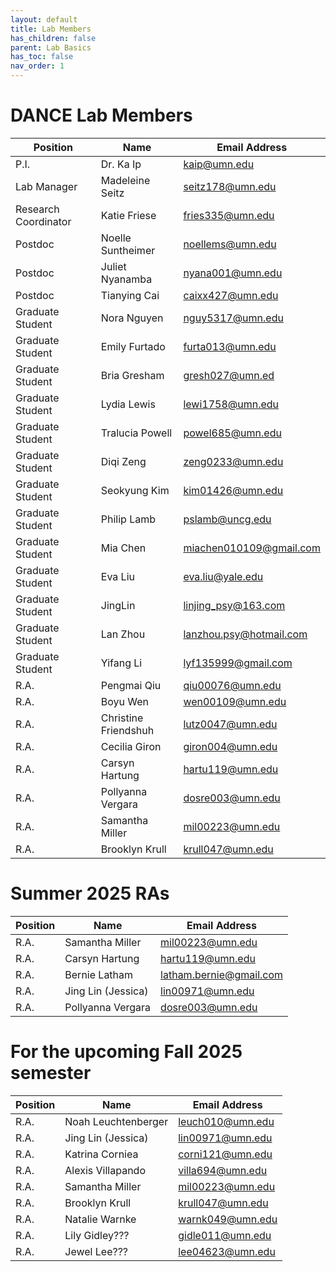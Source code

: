 ```yaml
---
layout: default
title: Lab Members
has_children: false
parent: Lab Basics
has_toc: false
nav_order: 1
---
```

# DANCE Lab Members 


| Position | Name | Email Address|
| ----------- | ----------- | ----------- |
| P.I. | Dr. Ka Ip | kaip@umn.edu |
| Lab Manager | Madeleine Seitz | seitz178@umn.edu |
| Research Coordinator | Katie Friese | fries335@umn.edu |
| Postdoc | Noelle Suntheimer | noellems@umn.edu |
| Postdoc | Juliet Nyanamba | nyana001@umn.edu |
| Postdoc | Tianying Cai | caixx427@umn.edu |
| Graduate Student | Nora Nguyen | nguy5317@umn.edu |
| Graduate Student | Emily Furtado | furta013@umn.edu |
| Graduate Student | Bria Gresham | gresh027@umn.ed |
| Graduate Student | Lydia Lewis | lewi1758@umn.edu |
| Graduate Student | Tralucia Powell | powel685@umn.edu |
| Graduate Student | Diqi Zeng | zeng0233@umn.edu |
| Graduate Student | Seokyung Kim | kim01426@umn.edu |
| Graduate Student | Philip Lamb | pslamb@uncg.edu |
| Graduate Student | Mia Chen | miachen010109@gmail.com |
| Graduate Student | Eva Liu | eva.liu@yale.edu |
| Graduate Student | JingLin | linjing_psy@163.com |
| Graduate Student | Lan Zhou | lanzhou.psy@hotmail.com |
| Graduate Student | Yifang Li | lyf135999@gmail.com |
| R.A. | Pengmai Qiu | qiu00076@umn.edu |
| R.A. | Boyu Wen | wen00109@umn.edu |
| R.A. | Christine Friendshuh | lutz0047@umn.edu |
| R.A. | Cecilia Giron | giron004@umn.edu |
| R.A. | Carsyn Hartung | hartu119@umn.edu |
| R.A. | Pollyanna Vergara | dosre003@umn.edu |
| R.A. | Samantha Miller | mil00223@umn.edu |
| R.A. | Brooklyn Krull | krull047@umn.edu |

# Summer 2025 RAs
| Position | Name | Email Address|
| ----------- | ----------- | ----------- |
| R.A. | Samantha Miller | mil00223@umn.edu |
| R.A. | Carsyn Hartung | hartu119@umn.edu |
| R.A. | Bernie Latham | latham.bernie@gmail.com |
| R.A. | Jing Lin (Jessica) | lin00971@umn.edu |
| R.A. | Pollyanna Vergara | dosre003@umn.edu |


# For the upcoming Fall 2025 semester

| Position | Name | Email Address|
| ----------- | ----------- | ----------- |
| R.A. | Noah Leuchtenberger | leuch010@umn.edu |
| R.A. | Jing Lin (Jessica) | lin00971@umn.edu |
| R.A. | Katrina Corniea | corni121@umn.edu |
| R.A. | Alexis Villapando | villa694@umn.edu |
| R.A. | Samantha Miller | mil00223@umn.edu |
| R.A. | Brooklyn Krull | krull047@umn.edu |
| R.A. | Natalie Warnke | warnk049@umn.edu |
| R.A. | Lily Gidley??? | gidle011@umn.edu |
| R.A. | Jewel Lee??? | lee04623@umn.edu |
